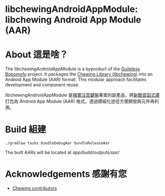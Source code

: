 # libchewingAndroidAppModule: libchewing Android App Module (AAR)

# About 這是啥？

The libchewingAndroidAppModule is a byproduct of the [Guileless Bopomofo](https://github.com/hiroshiyui/GuilelessBopomofo) project. It packages the [Chewing Library (libchewing)](https://github.com/chewing/libchewing) into an Android App Module (AAR) format. This modular approach facilitates development and component reuse.

libchewingAndroidAppModule 是[樸實注音鍵盤](https://github.com/hiroshiyui/GuilelessBopomofo)專案的副產品，將[新酷音函式庫](https://github.com/chewing/libchewing)打包為 Android App Module (AAR) 格式，透過模組化途徑方便開發與元件再利用。

# Build 組建

`./gradlew tasks bundleDebugAar bundleReleaseAar`

The built AARs will be located at _app/build/outputs/aar/_

# Acknowledgements 感謝有您

* [Chewing contributors](http://chewing.im/about.html)
